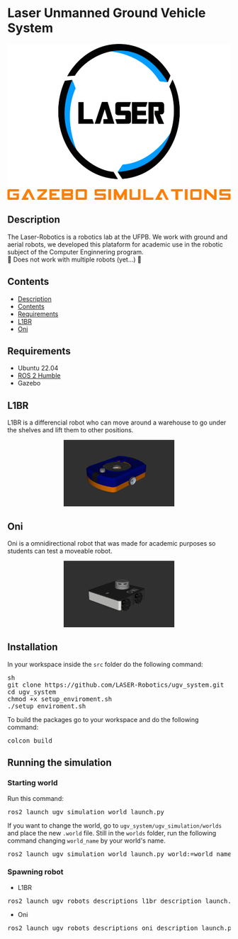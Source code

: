 <!--
<img src="images/Logo_Laser.png" height="352"/>
<p style="
   margin: 20px 0px;
   font-size: xx-large;
" >
   Unmanned Ground Vehicle System
</p>
<div>
   <div style="display: inline-flex; margin: 10px;">
      <div style=" margin: 0px 5px;">
         <img src="images/l1br.png" height="150" width="250" style="border-radius: 15px;"/>
         <p style="font-size: x-large;">L1BR</p>
      </div>
      <div style=" margin: 0px 5px;">
         <img src="images/oni.png" height="150" width="250" style="border-radius: 15px;"/>
         <p style="font-size: x-large;">ONI</p>
      </div>
   </div>
</div>
-->

<h1>Laser Unmanned Ground Vehicle System</h1>

<div align="center">
   <div style="margin-bottom: 20px;">
      <div>
         <img src="images/gazebo-simulations.png" height="352"/>
      </div>
   </div>
</div>

<h2>Description<a name="Description"></a></h2>

<p>
   The Laser-Robotics is a robotics lab at the UFPB. We work with ground and
   aerial robots, we developed this plataform for academic use in the robotic
   subject of the Computer Enginnering program. 
   <br>🚧 Does not work with
   multiple robots (yet...) 🚧
</p>

<h2>Contents<a name="Contents"></a></h2>
<ul>
   <li><a href="#Description">Description</a></li>
   <li><a href="#Contents">Contents</a></li>
   <li><a href="#Requirements">Requirements</a></li>
   <li><a href="#L1BR">L1BR</a></li>
   <li><a href="#Oni">Oni</a></li>
</ul>

<h2>Requirements<a name="Requirements"></a></h2>
<ul>
   <li>Ubuntu 22.04</li>
   <li><a href="https://docs.ros.org/en/humble/">ROS 2 Humble</a></li>
   <li>Gazebo</li>
</ul>

<h2>L1BR</h2>
<!-- <h3>Overview</h3> -->
<p>
L1BR is a differencial robot who can move around a warehouse to go under the shelves and lift them to other positions.
</p>
<div align="center">
   <div style="margin-bottom: 20px;">
      <div>
         <img src="images/l1br.png" height="150" width="250"/>
      </div>
   </div>
</div>

<h2>Oni</h2>
<!-- <h3>Overview</h3> -->
<p>
Oni is a omnidirectional robot that was made for academic purposes so students can test a moveable robot.
</p>
<div align="center">
   <div style="margin-bottom: 20px;">
      <div>
         <img src="images/oni.png" height="150" width="250"/>
      </div>
   </div>
</div>

<h2>Installation</h2>
<p>
In your workspace inside the <code>src</code> folder do the following command:
</p>
<pre>
sh
git clone https://github.com/LASER-Robotics/ugv_system.git
cd ugv_system
chmod +x setup_enviroment.sh
./setup_enviroment.sh
</pre>
<p>
To build the packages go to your workspace and do the following command:
</p>
<pre>
colcon build
</pre>

<h2>Running the simulation</h2>
<h3>Starting world</h3>
<p>
Run this command:
<!-- </p> -->
<pre>
ros2 launch ugv_simulation world_launch.py
</pre>
<!-- <p> -->
If you want to change the world, go to <code>ugv_system/ugv_simulation/worlds</code> and place the new <code>.world</code> file. Still in the <code>worlds</code> folder, run the following command changing <code>world_name</code> by your world's name.
<!-- </p> -->
<pre>
ros2 launch ugv_simulation world_launch.py world:=world_name.world
</pre>
</p>

<h3>Spawning robot</h3>
<p>
<ul>
<li>L1BR</li>
</ul>
<pre>
ros2 launch ugv_robots_descriptions l1br_description_launch.py
</pre>

<ul>
<li>Oni</li>
</ul>
<pre>
ros2 launch ugv_robots_descriptions oni_description_launch.py
</pre>
</p>
